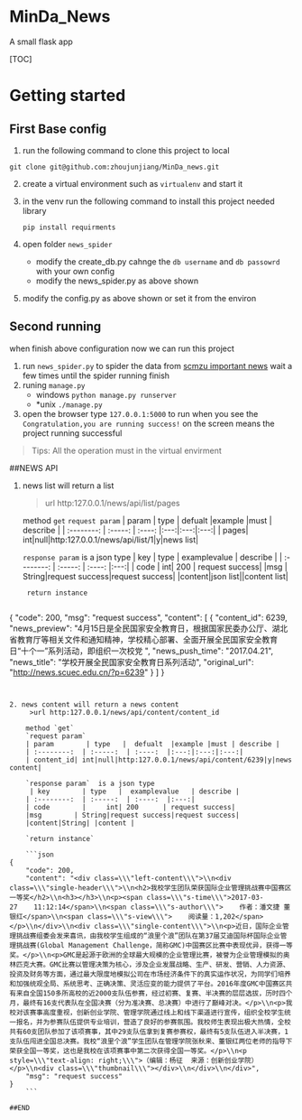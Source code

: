 # MinDa_News
A small flask app

[TOC]

# Getting started
## First Base config
1. run the following  command to clone this project to local

 `git clone git@github.com:zhoujunjiang/MinDa_news.git`

2. create a virtual environment such as `virtualenv` and start it
3. in the venv run the following command to install this project needed library

    `pip install requirments`

4. open folder `news_spider`
    - modify the create_db.py cahnge the `db username` and `db passowrd` with your own config
    - modify the news_spider.py as above shown

5. modify the config.py as above shown or set it from the environ

## Second running

when finish above configuration now we can run this project

1. run `news_spider.py` to spider the data from [scmzu important news](http://news.scuec.edu.cn/?cat)
    wait a few times until the spider running finish
2. runing `manage.py`
    - windows  `python manage.py runserver`
    - *unix `./manage.py`
3. open the browser type `127.0.0.1:5000` to run when you see the `Congratulation,you are running success!` on the screen means the project running successful

>Tips: All the operation must in the virtual envirment

##NEWS API
1. news list will return a list
    >url http:127.0.0.1/news/api/list/pages

    method `get`
    `request param`
    | param        | type   |  defualt  |example |must | describe |
    | :--------:  | :-----:  | :----:  |:---:|:---:|:---:|
    | pages| int|null|http:127.0.0.1/news/api/list/1|y|news list|

    `response param`  is a json type
     | key        | type   |  examplevalue   | describe |
    | :--------:  | :-----:  | :----:  |:---:|
    | code        |     int| 200      | request success|
    |msg        | String|request success|request success|
    |content|json list||content list|

   ` return instance`

    ```json
{
    "code": 200,
    "msg": "request success",
    "content": [
        {
            "content_id": 6239,
            "news_preview": "4月15日是全民国家安全教育日，根据国家民委办公厅、湖北省教育厅等相关文件和通知精神，学校精心部署、全面开展全民国家安全教育日“十个一”系列活动，即组织一次校党 ",
            "news_push_time": "2017.04.21",
            "news_title": "学校开展全民国家安全教育日系列活动",
            "original_url": "http://news.scuec.edu.cn/?p=6239"
        }
    ]
}
```


2. news content will return a news content
     >url http:127.0.0.1/news/api/content/content_id

    method `get`
    `request param`
    | param        | type   |  defualt  |example |must | describe |
    | :--------:  | :-----:  | :----:  |:---:|:---:|:---:|
    | content_id| int|null|http:127.0.0.1/news/api/content/6239|y|news content|

    `response param`  is a json type
     | key        | type   |  examplevalue   | describe |
    | :--------:  | :-----:  | :----:  |:---:|
    | code        |     int| 200      | request success|
    |msg        | String|request success|request success|
    |content|String| |content |

    `return instance`

    ```json
{
    "code": 200,
    "content": "<div class=\\\"left-content\\\">\\n<div class=\\\"single-header\\\">\\n<h2>我校学生团队荣获国际企业管理挑战赛中国赛区一等奖</h2>\\n<h3></h3>\\n<p><span class=\\\"s-time\\\">2017-03-27    11:12:14</span>\\n<span class=\\\"s-author\\\">    作者：潘文捷 董银红</span>\\n<span class=\\\"s-view\\\">    阅读量：1,202</span></p>\\n</div>\\n<div class=\\\"single-content\\\">\\n<p>近日，国际企业管理挑战赛组委会发来喜讯，由我校学生组成的“浪里个浪”团队在第37届艾迪国际杯国际企业管理挑战赛(Global Management Challenge，简称GMC)中国赛区比赛中表现优异，获得一等奖。</p>\\n<p>GMC是起源于欧洲的全球最大规模的企业管理比赛，被誉为企业管理模拟的奥林匹克大赛。GMC比赛以管理决策为核心，涉及企业发展战略、生产、研发、营销、人力资源、投资及财务等方面，通过最大限度地模拟公司在市场经济条件下的真实运作状况，为同学们培养和加强统观全局、系统思考、正确决策、灵活应变的能力提供了平台。2016年度GMC中国赛区共有来自全国150多所高校的近2000支队伍参赛，经过初赛、复赛、半决赛的层层选拔，历时四个月，最终有16支代表队在全国决赛（分为准决赛、总决赛）中进行了巅峰对决。</p>\\n<p>我校对该赛事高度重视，创新创业学院、管理学院通过线上和线下渠道进行宣传，组织全校学生统一报名，并为参赛队伍提供专业培训，营造了良好的参赛氛围。我校师生表现出极大热情，全校共有60支团队参加了该项赛事，其中29支队伍拿到复赛参赛权，最终有5支队伍进入半决赛，1支队伍闯进全国总决赛。我校“浪里个浪”学生团队在管理学院张秋来、董银红两位老师的指导下荣获全国一等奖，这也是我校在该项赛事中第二次获得全国一等奖。</p>\\n<p style=\\\"text-align: right;\\\">（编辑：杨征  来源：创新创业学院）</p>\\n<div class=\\\"thumbnail\\\"></div>\\n</div>\\n</div>",
    "msg": "request success"
}
    ```

##END
